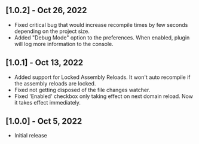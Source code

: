## [1.0.2] - Oct 26, 2022
- Fixed critical bug that would increase recompile times by few seconds depending on the project size.
- Added "Debug Mode" option to the preferences. When enabled, plugin will log more information to the console.

## [1.0.1] - Oct 13, 2022
- Added support for Locked Assembly Reloads. It won't auto recompile if the assembly reloads are locked.
- Fixed not getting disposed of the file changes watcher.
- Fixed 'Enabled' checkbox only taking effect on next domain reload. Now it takes effect immediately.

## [1.0.0] - Oct 5, 2022
- Initial release